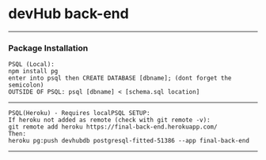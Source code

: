 # devHub back-end

***

### Package Installation

    PSQL (Local):
    npm install pg 
    enter into psql then CREATE DATABASE [dbname]; (dont forget the semicolon)
    OUTSIDE OF PSQL: psql [dbname] < [schema.sql location]
***

    PSQL(Heroku) - Requires localPSQL SETUP:
    If heroku not added as remote (check with git remote -v):
    git remote add heroku https://final-back-end.herokuapp.com/
    Then:
    heroku pg:push devhubdb postgresql-fitted-51386 --app final-back-end
***